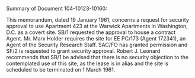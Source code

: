 Summary of Document 104-10123-10160:

This memorandum, dated 19 January 1961, concerns a request for security approval to use Apartment 423 at the Warwick Apartments in Washington, D.C. as a covert site. SB/1 requested the approval to house a contract Agent. Mr. Marx Holder requires the site for EE PC/173 (Agent 172341), an Agent of the Security Research Staff. SAC/FO has granted permission and SF/2 is requested to grant security approval. Robert J. Leonard recommends that SB/1 be advised that there is no security objection to the contemplated use of this site, as the lease is in alias and the site is scheduled to be terminated on 1 March 1961.
